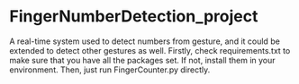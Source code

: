 # FingerNumberDetection_project
A real-time system used to detect numbers from gesture, and it could be extended to detect other gestures as well. 
Firstly, check requirements.txt to make sure that you have all the packages set. If not, install them in your environment.
Then, just run FingerCounter.py directly.
